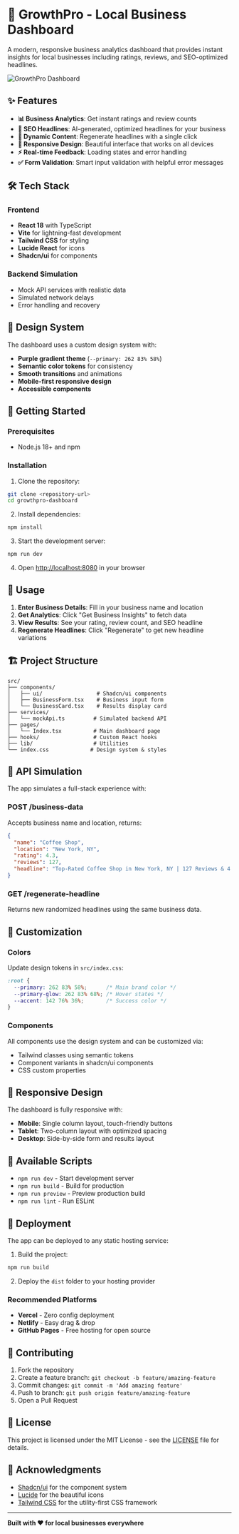 # 🚀 GrowthPro - Local Business Dashboard

A modern, responsive business analytics dashboard that provides instant insights for local businesses including ratings, reviews, and SEO-optimized headlines.

![GrowthPro Dashboard](https://via.placeholder.com/800x400/6366f1/ffffff?text=GrowthPro+Business+Dashboard)

## ✨ Features

- **📊 Business Analytics**: Get instant ratings and review counts
- **🎯 SEO Headlines**: AI-generated, optimized headlines for your business
- **🔄 Dynamic Content**: Regenerate headlines with a single click
- **📱 Responsive Design**: Beautiful interface that works on all devices
- **⚡ Real-time Feedback**: Loading states and error handling
- **✅ Form Validation**: Smart input validation with helpful error messages

## 🛠️ Tech Stack

### Frontend
- **React 18** with TypeScript
- **Vite** for lightning-fast development
- **Tailwind CSS** for styling
- **Lucide React** for icons
- **Shadcn/ui** for components

### Backend Simulation
- Mock API services with realistic data
- Simulated network delays
- Error handling and recovery

## 🎨 Design System

The dashboard uses a custom design system with:
- **Purple gradient theme** (`--primary: 262 83% 58%`)
- **Semantic color tokens** for consistency
- **Smooth transitions** and animations
- **Mobile-first responsive design**
- **Accessible components**

## 🚀 Getting Started

### Prerequisites
- Node.js 18+ and npm

### Installation

1. Clone the repository:
```bash
git clone <repository-url>
cd growthpro-dashboard
```

2. Install dependencies:
```bash
npm install
```

3. Start the development server:
```bash
npm run dev
```

4. Open [http://localhost:8080](http://localhost:8080) in your browser

## 📖 Usage

1. **Enter Business Details**: Fill in your business name and location
2. **Get Analytics**: Click "Get Business Insights" to fetch data
3. **View Results**: See your rating, review count, and SEO headline
4. **Regenerate Headlines**: Click "Regenerate" to get new headline variations

## 🏗️ Project Structure

```
src/
├── components/
│   ├── ui/                 # Shadcn/ui components
│   ├── BusinessForm.tsx    # Business input form
│   └── BusinessCard.tsx    # Results display card
├── services/
│   └── mockApi.ts         # Simulated backend API
├── pages/
│   └── Index.tsx          # Main dashboard page
├── hooks/                 # Custom React hooks
├── lib/                   # Utilities
└── index.css             # Design system & styles
```

## 🎯 API Simulation

The app simulates a full-stack experience with:

### POST /business-data
Accepts business name and location, returns:
```json
{
  "name": "Coffee Shop",
  "location": "New York, NY",
  "rating": 4.3,
  "reviews": 127,
  "headline": "Top-Rated Coffee Shop in New York, NY | 127 Reviews & 4.3-Star Service"
}
```

### GET /regenerate-headline
Returns new randomized headlines using the same business data.

## 🎨 Customization

### Colors
Update design tokens in `src/index.css`:
```css
:root {
  --primary: 262 83% 58%;      /* Main brand color */
  --primary-glow: 262 83% 68%; /* Hover states */
  --accent: 142 76% 36%;       /* Success color */
}
```

### Components
All components use the design system and can be customized via:
- Tailwind classes using semantic tokens
- Component variants in shadcn/ui components
- CSS custom properties

## 📱 Responsive Design

The dashboard is fully responsive with:
- **Mobile**: Single column layout, touch-friendly buttons
- **Tablet**: Two-column layout with optimized spacing  
- **Desktop**: Side-by-side form and results layout

## 🔧 Available Scripts

- `npm run dev` - Start development server
- `npm run build` - Build for production
- `npm run preview` - Preview production build
- `npm run lint` - Run ESLint

## 🚀 Deployment

The app can be deployed to any static hosting service:

1. Build the project:
```bash
npm run build
```

2. Deploy the `dist` folder to your hosting provider

### Recommended Platforms
- **Vercel** - Zero config deployment
- **Netlify** - Easy drag & drop
- **GitHub Pages** - Free hosting for open source

## 🤝 Contributing

1. Fork the repository
2. Create a feature branch: `git checkout -b feature/amazing-feature`
3. Commit changes: `git commit -m 'Add amazing feature'`
4. Push to branch: `git push origin feature/amazing-feature`
5. Open a Pull Request

## 📝 License

This project is licensed under the MIT License - see the [LICENSE](LICENSE) file for details.

## 🙏 Acknowledgments

- [Shadcn/ui](https://ui.shadcn.com/) for the component system
- [Lucide](https://lucide.dev/) for the beautiful icons
- [Tailwind CSS](https://tailwindcss.com/) for the utility-first CSS framework

---

**Built with ❤️ for local businesses everywhere**